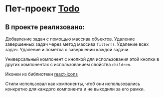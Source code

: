 # Пет-проект [Todo](https://nichtiak.github.io/react-todo/)

## В проекте реализовано:

Добавление задач с помощью массива объектов.
Удаление завершенных задач через метод массива `filter()`. Удаление всех задач.
Удаление и пометка о завершении каждой задачи.

Универсальный компонент с кнопкой для использования этой кнопки в других компонентах с использованием свойства `children`.

Иконки из библиотеки [react-icons](https://react-icons.github.io/react-icons/icons/ri/)

Стили использовал как компоненты, чтоб они использовались конкретно для каждого компонента и не выходили за его рамки.